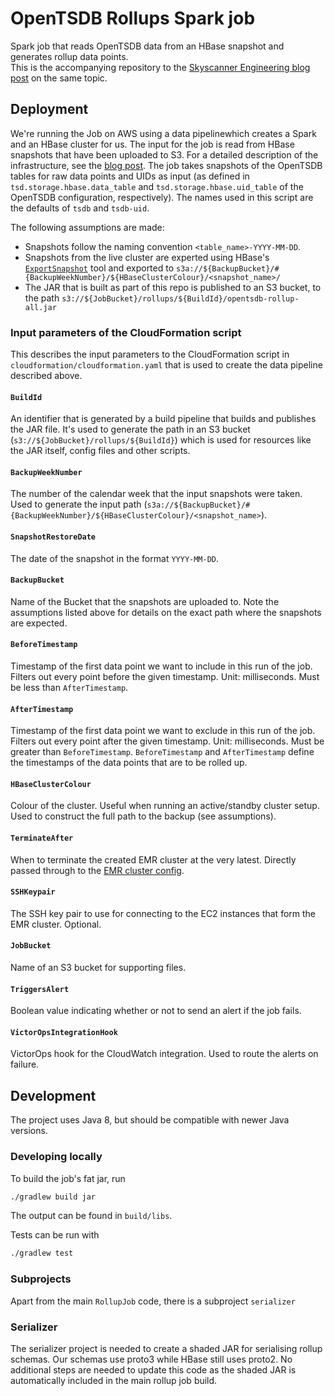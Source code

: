 
# OpenTSDB Rollups Spark job  
  
Spark job that reads OpenTSDB data from an HBase snapshot and generates rollup data points.   
This is the accompanying repository to the [Skyscanner Engineering blog post] on the same topic.   

## Deployment

We're running the Job on AWS using a data pipelinewhich creates a Spark and an HBase cluster for us. 
The input for the job is read from HBase snapshots that have been uploaded to S3. 
For a detailed description of the infrastructure, see the [blog post][Skyscanner Engineering blog post]. 
The job takes snapshots of the OpenTSDB tables for raw data points and UIDs as input (as defined in `tsd.storage.hbase.data_table` and `tsd.storage.hbase.uid_table` of the OpenTSDB configuration, respectively). 
The names used in this script are the defaults of `tsdb` and `tsdb-uid`.

The following assumptions are made:
- Snapshots follow the naming convention `<table_name>-YYYY-MM-DD`.
- Snapshots from the live cluster are experted using HBase's [`ExportSnapshot`][ExportSnapshot] tool and exported to `s3a://${BackupBucket}/#{BackupWeekNumber}/${HBaseClusterColour}/<snapshot_name>/`
- The JAR that is built as part of this repo is published to an S3 bucket, to the path `s3://${JobBucket}/rollups/${BuildId}/opentsdb-rollup-all.jar`

### Input parameters of the CloudFormation script

This describes the input parameters to the CloudFormation script in `cloudformation/cloudformation.yaml` that is used to create the data pipeline described above.

#### `BuildId`

An identifier that is generated by a build pipeline that builds and publishes the JAR file. 
It's used to generate the path in an S3 bucket (`s3://${JobBucket}/rollups/${BuildId}`) which is used for resources like the JAR itself, config files and other scripts.

#### `BackupWeekNumber`

The number of the calendar week that the input snapshots were taken. 
Used to generate the input path (`s3a://${BackupBucket}/#{BackupWeekNumber}/${HBaseClusterColour}/<snapshot_name>`).

#### `SnapshotRestoreDate`

The date of the snapshot in the format `YYYY-MM-DD`.

#### `BackupBucket`

Name of the Bucket that the snapshots are uploaded to.
 Note the assumptions listed above for details on the exact path where the snapshots are expected.

#### `BeforeTimestamp`

Timestamp of the first data point we want to include in this run of the job. 
Filters out every point before the given timestamp. 
Unit: milliseconds. Must be less than `AfterTimestamp`.

#### `AfterTimestamp`

Timestamp of the first data point we want to exclude in this run of the job.
Filters out every point after the given timestamp. 
Unit: milliseconds. Must be greater than `BeforeTimestamp`.
`BeforeTimestamp` and `AfterTimestamp` define the timestamps of the data points that are to be rolled up.

#### `HBaseClusterColour`

Colour of the cluster. Useful when running an active/standby cluster setup. 
Used to construct the full path to the backup (see assumptions).

#### `TerminateAfter`

When to terminate the created EMR cluster at the very latest. Directly passed through to the [EMR cluster config].

#### `SSHKeypair`

The SSH key pair to use for connecting to the EC2 instances that form the EMR cluster. Optional.

#### `JobBucket`

Name of an S3 bucket for supporting files.

#### `TriggersAlert`

Boolean value indicating whether or not to send an alert if the job fails. 

#### `VictorOpsIntegrationHook`

VictorOps hook for the CloudWatch integration. Used to route the alerts on failure. 
  
## Development

The project uses Java 8, but should be compatible with newer Java versions.

### Developing locally  
To build the job's fat jar, run 
```bash  
./gradlew build jar  
```  
 The output can be found in `build/libs`. 

Tests can be run with 
```bash
./gradlew test
```
### Subprojects  

Apart from the main `RollupJob` code, there is a subproject `serializer`  
  
### Serializer  

The serializer project is needed to create a shaded JAR for serialising rollup schemas. 
Our schemas use proto3 while HBase still uses proto2. 
No additional steps are needed to update this code as the shaded JAR is automatically included in the main rollup job build.   

[Skyscanner Engineering blog post]: https://www.youtube.com/watch?v=dQw4w9WgXcQ
[ExportSnapshot]: http://hbase.apache.org/apidocs/org/apache/hadoop/hbase/snapshot/ExportSnapshot.html 
[EMR cluster config]: https://docs.aws.amazon.com/datapipeline/latest/DeveloperGuide/dp-object-emrcluster.html
[VictorOps]: https://www.victorops.com

